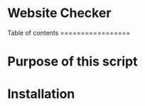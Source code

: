 <h1>Website Checker</h1>
Table of contents
=================


<h1>Purpose of this script</h1>

<h1>Installation</h1>
